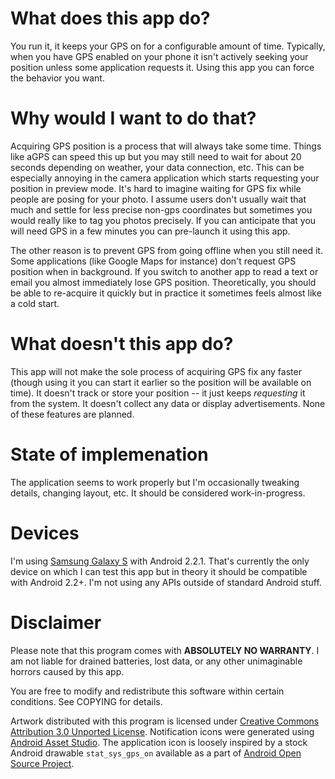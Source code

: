 # What does this app do? #
You run it, it keeps your GPS on for a configurable amount of time. Typically,
when you have GPS enabled on your phone it isn't actively seeking your position
unless some application requests it. Using this app you can force the behavior
you want.

# Why would I want to do that? #
Acquiring GPS position is a process that will always take some time. Things
like aGPS can speed this up but you may still need to wait for about 20 seconds
depending on weather, your data connection, etc. This can be especially
annoying in the camera application which starts requesting your position in
preview mode.  It's hard to imagine waiting for GPS fix while people are posing
for your photo. I assume users don't usually wait that much and settle for less
precise non-gps coordinates but sometimes you would really like to tag you
photos precisely. If you can anticipate that you will need GPS in a few
minutes you can pre-launch it using this app.

The other reason is to prevent GPS from going offline when you still need it.
Some applications (like Google Maps for instance) don't request GPS position
when in background. If you switch to another app to read a text or email you
almost immediately lose GPS position. Theoretically, you should be able to
re-acquire it quickly but in practice it sometimes feels almost like a cold
start.

# What doesn't this app do? #
This app will not make the sole process of acquiring GPS fix any faster (though
using it you can start it earlier so the position will be available on time). It
doesn't track or store your position -- it just keeps *requesting* it from the
system. It doesn't collect any data or display advertisements. None of these
features are planned.

# State of implemenation #
The application seems to work properly but I'm occasionally tweaking details,
changing layout, etc. It should be considered work-in-progress.

# Devices #
I'm using [Samsung Galaxy S](http://en.wikipedia.org/wiki/Samsung_Galaxy_S)
with Android 2.2.1. That's currently the only device on which I can test this
app but in theory it should be compatible with Android 2.2+. I'm not using any
APIs outside of standard Android stuff.

# Disclaimer #
Please note that this program comes with **ABSOLUTELY NO WARRANTY**. I am not
liable for drained batteries, lost data, or any other unimaginable horrors
caused by this app.

You are free to modify and redistribute this software within certain
conditions. See COPYING for details.

Artwork distributed with this program is licensed under
[Creative Commons Attribution 3.0 Unported License](http://creativecommons.org/licenses/by/3.0/).
Notification icons were generated using [Android Asset Studio](http://android-ui-utils.googlecode.com/).
The application icon is loosely inspired by a stock Android drawable `stat_sys_gps_on`
available as a part of [Android Open Source Project](http://source.android.com/).
